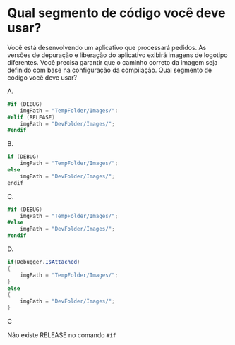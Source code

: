 ﻿Qual segmento de código você deve usar?
==================================

Você está desenvolvendo um aplicativo que processará pedidos. As versões de depuração e liberação
do aplicativo exibirá imagens de logotipo diferentes.
Você precisa garantir que o caminho correto da imagem seja definido com base na configuração da compilação.
Qual segmento de código você deve usar?

A. 
```csharp
#if (DEBUG)
    imgPath = "TempFolder/Images/":
#elif (RELEASE)
    imgPath = "DevFolder/Images/";
#endif
```

B. 
```csharp
if (DEBUG)
    imgPath = "TempFolder/Images/";
else
    imgPath = "DevFolder/Images/";
endif
```

C. 
```csharp
#if (DEBUG)
    imgPath = "TempFolder/Images/";
#else
    imgPath = "DevFolder/Images/";
#endif
```

D. 
```csharp
if(Debugger.IsAttached)
{
    imgPath = "TempFolder/Images/";
}
else
{
    imgPath = "DevFolder/Images/";
}
```



C

Não existe RELEASE no comando `#if`
